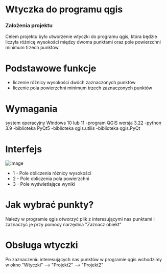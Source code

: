 # Wtyczka do programu qgis

### Założenia projektu
Celem projektu było utworzenie wtyczki do programu qgis, która będzie liczyła różnicę wysokości między dwoma punktami oraz pole powierzchni minimum trzech punktów.

# Podstawowe funkcje
- liczenie różnicy wysokości dwóch zaznaczonych punktów
- liczenie pola powierzchni minimum trzech zaznaczonych punktów
# Wymagania
system operacyjny Windows 10 lub 11
-program QGIS wersja 3.22
-python 3.9
-biblioteka PyQt5
-biblioteka qgis.utilis
-biblioteka qgis.PyQt
# Interfejs
![image](https://github.com/adamsalanski/Wtyczka/assets/129080884/56ba3703-57d1-4d37-b2ac-3c7a74d2329a)

- 1 - Pole obliczenia różnicy wysokości
- 2 - Pole obliczenia pola powierzchni
- 3 - Pole wyświetlające wyniki
# Jak wybrać punkty?
Należy w programie qgis otworzyć plik z interesującymi nas punktami i zaznaczyć je przy pomocy narzędnia "Zaznacz obiekt"
# Obsługa wtyczki
Po zaznaczeniu interesujących nas punktów w programie qgis wchodzimy w okno "Wtyczki" --> "Projekt2" --> "Projekt2"

